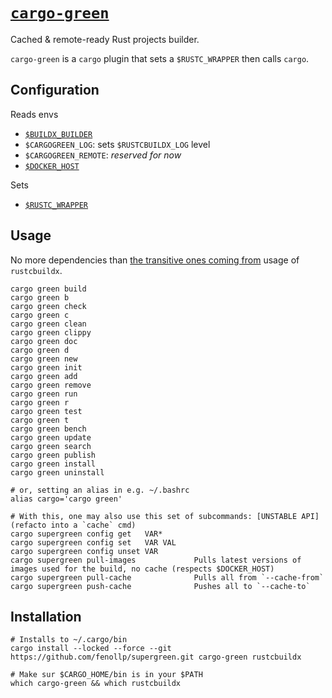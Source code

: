 # [`cargo-green`](https://github.com/fenollp/supergreen/tree/main/cargo-green)
Cached & remote-ready Rust projects builder.

`cargo-green` is a `cargo` plugin that sets a `$RUSTC_WRAPPER` then calls `cargo`.


## Configuration

Reads envs
* [`$BUILDX_BUILDER`](https://docs.docker.com/build/building/variables/#buildx_builder)
* `$CARGOGREEN_LOG`: sets `$RUSTCBUILDX_LOG` level
* `$CARGOGREEN_REMOTE`: *reserved for now*
* [`$DOCKER_HOST`](https://docs.docker.com/engine/reference/commandline/cli/#environment-variables)

Sets
* [`$RUSTC_WRAPPER`](https://doc.rust-lang.org/cargo/reference/environment-variables.html#environment-variables-cargo-reads)

## Usage

No more dependencies than [the transitive ones coming from](../rustcbuildx#usage) usage of `rustcbuildx`.

```shell
cargo green build
cargo green b
cargo green check
cargo green c
cargo green clean
cargo green clippy
cargo green doc
cargo green d
cargo green new
cargo green init
cargo green add
cargo green remove
cargo green run
cargo green r
cargo green test
cargo green t
cargo green bench
cargo green update
cargo green search
cargo green publish
cargo green install
cargo green uninstall

# or, setting an alias in e.g. ~/.bashrc
alias cargo='cargo green'

# With this, one may also use this set of subcommands: [UNSTABLE API] (refacto into a `cache` cmd)
cargo supergreen config get   VAR*
cargo supergreen config set   VAR VAL
cargo supergreen config unset VAR
cargo supergreen pull-images             Pulls latest versions of images used for the build, no cache (respects $DOCKER_HOST)
cargo supergreen pull-cache              Pulls all from `--cache-from`
cargo supergreen push-cache              Pushes all to `--cache-to`
```

## Installation

```shell
# Installs to ~/.cargo/bin
cargo install --locked --force --git https://github.com/fenollp/supergreen.git cargo-green rustcbuildx

# Make sur $CARGO_HOME/bin is in your $PATH
which cargo-green && which rustcbuildx
```
